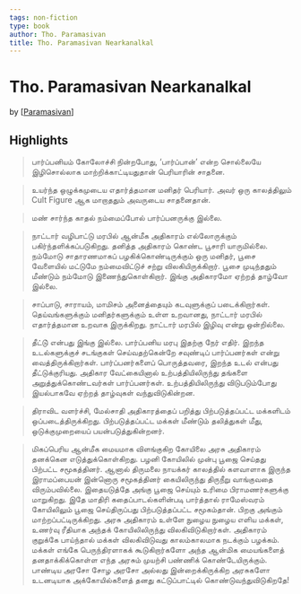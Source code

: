 ```yaml
---
tags: non-fiction
type: book
author: Tho. Paramasivan
title: Tho. Paramasivan Nearkanalkal
---
```


# Tho. Paramasivan Nearkanalkal
by [[Paramasivan]]

## Highlights
> பார்ப்பனியம் கோலோச்சி நின்றபோது, ‘பார்ப்பான்’ என்ற சொல்லையே இழிசொல்லாக மாற்றிக்காட்டியதுதான் பெரியாரின் சாதனை.

> உயர்ந்த ஒழுக்கமுடைய எதார்த்தமான மனிதர் பெரியார். அவர் ஒரு காலத்திலும் Cult Figure ஆக மாறாததும் அவருடைய சாதனைதான்.

> மண் சார்ந்த காதல் நம்மைப்போல் பார்ப்பனருக்கு இல்லை.

> நாட்டார் வழிபாட்டு மரபில் ஆன்மீக அதிகாரம் எல்லோருக்கும் பகிர்ந்தளிக்கப்படுகிறது. தனித்த அதிகாரம் கொண்ட பூசாரி யாருமில்லை. நம்மோடு சாதாரணமாகப் பழகிக்கொண்டிருக்கும் ஒரு மனிதர், பூசை வேளையில் மட்டுமே நம்மைவிட்டுச் சற்று விலகியிருக்கிறார். பூசை முடிந்ததும் மீண்டும் நம்மோடு இணைந்துகொள்கிறார். இங்கு அதிகாரமோ ஏற்றத் தாழ்வோ இல்லை.

> சாப்பாடு, சாராயம், மாமிசம் அனைத்தையும் கடவுளுக்குப் படைக்கிறார்கள். தெய்வங்களுக்கும் மனிதர்களுக்கும் உள்ள உறவானது, நாட்டார் மரபில் எதார்த்தமான உறவாக இருக்கிறது. நாட்டார் மரபில் இழிவு என்று ஒன்றில்லை.

> தீட்டு் என்பது இங்கு இல்லை. பார்ப்பனிய மரபு இதற்கு நேர் எதிர். இறந்த உடல்களுக்குச் சடங்குகள் செய்வதற்கென்றே சவுண்டிப் பார்ப்பனர்கள் என்று வைத்திருக்கிறார்கள். பார்ப்பனர்களைப் பொருத்தவரை, இறந்த உடல் என்பது தீட்டுக்குரியது. அதிகார வேட்கையினால் உற்பத்தியிலிருந்து தங்களை அறுத்துக்கொண்டவர்கள் பார்ப்பனர்கள். உற்பத்தியிலிருந்து விடுபடும்போது இயல்பாகவே ஏற்றத் தாழ்வுகள் வந்துவிடுகின்றன.

> திராவிட வளர்ச்சி, மேல்சாதி அதிகாரத்தைப் பறித்து பிற்படுத்தப்பட்ட மக்களிடம் ஒப்படைத்திருக்கிறது. பிற்படுத்தப்பட்ட மக்கள் மீண்டும் தலித்துகள் மீது, ஒடுக்குமுறையைப் பயன்படுத்துகின்றனர்.

> மிகப்பெரிய ஆன்மீக மையமாக விளங்குகிற கோயிலை அரசு அதிகாரம் தனக்கென எடுத்துக்கொள்கிறது. பழனி கோயிலில் முன்பு பூஜை செய்தது பிற்பட்ட சமூகத்தினர். ஆனால் திருமலை நாயக்கர் காலத்தில் களவாளாக இருந்த இராமப்பையன் இன்னொரு சமூகத்தினர் கையிலிருந்து திருநீறு வாங்குவதை விரும்பவில்லை. இதையடுத்தே அங்கு பூஜை செய்யும் உரிமை பிராமணர்களுக்கு மாறுகிறது. இதே மாதிரி கதைப்பாடல்களின்படி பார்த்தால் ராமேஸ்வரம் கோயிலிலும் பூஜை செய்திருப்பது பிற்படுத்தப்பட்ட சமூகம்தான். பிறகு அங்கும் மாற்றப்பட்டிருக்கிறது. அரசு அதிகாரம் உள்ளே நுழைய நுழைய எளிய மக்கள், உணர்வு ரீதியாக அந்தக் கோயிலிலிருந்து விலகிவிடுகிறார்கள். அதிகாரம் குறுக்கே பாய்ந்தால் மக்கள் விலகிவிடுவது காலம்காலமாக நடக்கும் பழக்கம். மக்கள் எங்கே பெருந்திரளாகக் கூடுகிறார்களோ அந்த ஆன்மிக மையங்களைத் தனதாக்கிக்கொள்ள எந்த அரசும் முயற்சி பண்ணிக் கொண்டேயிருக்கும். பாண்டிய அரசோ சோழ அரசோ அல்லது இன்றைக்கிருக்கிற அரசுகளோ உடனடியாக அக்கோயில்களைத் தனது கட்டுப்பாட்டில் கொண்டுவந்துவிடுகிறதே!

[//begin]: # "Autogenerated link references for markdown compatibility"
[Paramasivan]: ../authors/Paramasivan.md "Tho. Paramasivan"
[//end]: # "Autogenerated link references"
